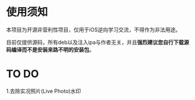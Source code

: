 # 使用须知
本项目为开源非营利性项目，仅用于iOS逆向学习交流，不得作为非法用途。

目前仅提供源码，所有deb以及注入ipa与作者无关，并且**强烈建议您自行下载源码编译而不是安装来路不明的安装包**。

# TO DO

1.去除实况照片(Live Photo)水印
